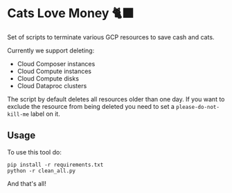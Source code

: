 # Cats Love Money 🐈‍⬛
Set of scripts to terminate various GCP resources to save cash and cats.

Currently we support deleting:
- Cloud Composer instances
- Cloud Compute instances
- Cloud Compute disks
- Cloud Dataproc clusters

The script by default deletes all resources older than one day.
If you want to exclude the resource from being deleted you need to set
a `please-do-not-kill-me` label on it.

## Usage

To use this tool do:
```
pip install -r requirements.txt
python -r clean_all.py
```

And that's all!
